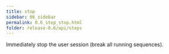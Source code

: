 ```yaml
---
title: stop
sidebar: 06_sidebar
permalink: 0.6_step_stop.html
folder: release-0.6/api/steps
---
```


Immediately stop the user session (break all running sequences). 
